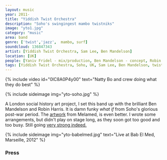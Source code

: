 ```yaml
---
layout: music
year: 2011-
title: "Yiddish Twist Orchestra"
description: "Soho's swingingest mambo twistniks"
image: "yto1.jpg"
category: "music"
area: band
genre: ['twist','jazz',  mambo, surf]
soundcloud: 136847343
artist: [Yiddish Twist Orchestra, Sam Lee, Ben Mandelson]
location: [UK]
people: [Yaniv Fridel - mix/production, Ben Mandelson - concept, Robin Harris/Ben Mandelson/David Bitelli - arrangements]
tags: [Yiddish Twist Orchestra, Soho, UK, Sam Lee, Ben Mandelson, twist, jazz, mambo, surf]
---
```


{% include video id="0lC8A0P4y00" text="Natty Bo and crew doing what they do best" %}

{% include sideimage img="yto-soho.jpg" %}

<span class="newthought">A London social history</span> art project,  I set this band up with the brilliant Ben Mandelson and Robin Harris. It is damn funky <em>what if</em> from Soho's glorious post-war period. The <a href="https://www.behance.net/gallery/26470597/Yiddish-twist-orchestra"  >artwork</a> from Melamed, is even better. I wrote some arrangements, but didn't play on stage long, as they soon got too good and too busy. Still going <a href="http://yiddishtwistorchestra.com"  >very strong indeed.</a>

{% include sideimage img="yto-babelmed.jpg" text="Live at Bab El Med, Marseille, 2012" %}

<h3>Press</h3>

<blockquote>
	<p></p>
	<footer></footer>
</blockquote>